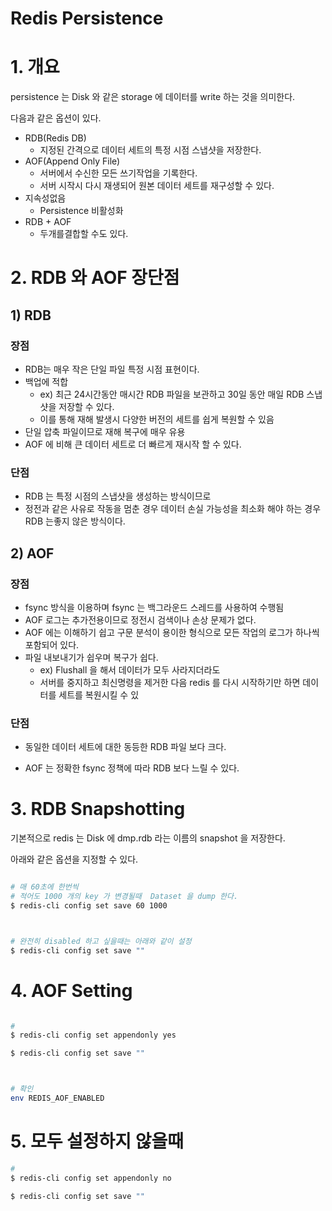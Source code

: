 



# Redis Persistence



# 1. 개요

persistence 는 Disk 와 같은 storage 에 데이터를 write 하는 것을 의미한다.

다음과 같은 옵션이 있다.



* RDB(Redis DB)
  * 지정된 간격으로 데이터 세트의 특정 시점 스냅샷을 저장한다.
* AOF(Append Only File)
  * 서버에서 수신한 모든 쓰기작업을 기록한다.
  * 서버 시작시 다시 재생되어 원본 데이터 세트를 재구성할 수 있다.
* 지속성없음
  * Persistence 비활성화
* RDB + AOF
  * 두개를결합할 수도 있다.



# 2. RDB 와 AOF 장단점

## 1) RDB

### 장점

* RDB는 매우 작은 단일 파일 특정 시점 표현이다.
* 백업에 적합
  * ex) 최근 24시간동안 매시간 RDB 파일을 보관하고 30일 동안 매일 RDB 스냅샷을 저장할 수 있다.
  * 이를 통해 재해 발생시 다양한 버전의 세트를 쉽게 복원할 수 있음
* 단일 압축 파일이므로 재해 복구에 매우 유용
* AOF 에 비해 큰 데이터 세트로 더 빠르게 재시작 할 수 있다.



### 단점

* RDB 는 특정 시점의 스냅샷을 생성하는 방식이므로 
* 정전과 같은 사유로 작동을 멈춘 경우 데이터 손실 가능성을 최소화 해야 하는 경우 RDB 는좋지 않은 방식이다.



## 2) AOF

### 장점

* fsync 방식을 이용하며 fsync 는 백그라운드 스레드를 사용하여 수행됨
* AOF 로그는 추가전용이므로 정전시 검색이나 손상 문제가 없다.
* AOF 에는 이해하기 쉽고 구문 분석이 용이한 형식으로 모든 작업의 로그가 하나씩 포함되어 있다.
* 파일 내보내기가 쉽우며 복구가 쉽다.
  * ex)  Flushall 을 해서 데이터가 모두 사라지더라도
  * 서버를 중지하고 최신명령을 제거한 다음 redis 를 다시 시작하기만 하면 데이터를 세트를 복원시킬 수 있



### 단점

* 동일한 데이터 세트에 대한 동등한 RDB 파일 보다 크다.

* AOF 는 정확한 fsync 정책에 따라 RDB 보다 느릴 수 있다.

  



# 3. RDB Snapshotting

기본적으로 redis 는 Disk 에 dmp.rdb 라는 이름의 snapshot 을 저장한다.

아래와 같은 옵션을 지정할 수 있다.

```sh

# 매 60초에 한번씩
# 적어도 1000 개의 key 가 변경될때  Dataset 을 dump 한다.
$ redis-cli config set save 60 1000



# 완전히 disabled 하고 싶을때는 아래와 같이 설정
$ redis-cli config set save ""


```







# 4. AOF Setting

```sh

# 
$ redis-cli config set appendonly yes

$ redis-cli config set save ""



# 확인
env REDIS_AOF_ENABLED


```









# 5. 모두 설정하지 않을때

```sh
# 
$ redis-cli config set appendonly no

$ redis-cli config set save ""

```



